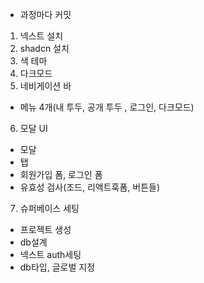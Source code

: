 - 과정마다 커밋

1. 넥스트 설치
2. shadcn 설치
3. 색 테마
4. 다크모드
5. 네비게이션 바

- 메뉴 4개(내 투두, 공개 투두 , 로그인, 다크모드)

6. 모달 UI

- 모달
- 탭
- 회원가입 폼, 로그인 폼
- 유효성 검사(조드, 리액트훅폼, 버튼들)

7. 슈퍼베이스 세팅

- 프로젝트 생성
- db설계
- 넥스트 auth세팅
- db타입, 글로벌 지정
